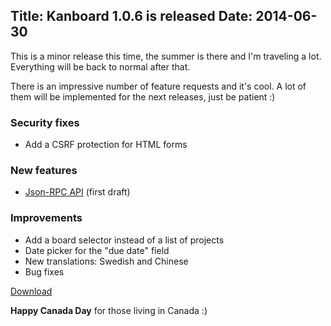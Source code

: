 Title: Kanboard 1.0.6 is released
Date: 2014-06-30
---

This is a minor release this time, the summer is there and I'm traveling a lot.
Everything will be back to normal after that.

There is an impressive number of feature requests and it's cool.
A lot of them will be implemented for the next releases, just be patient :)

### Security fixes

- Add a CSRF protection for HTML forms

### New features

- [Json-RPC API](/documentation/api-json-rpc) (first draft)

### Improvements

- Add a board selector instead of a list of projects
- Date picker for the "due date" field
- New translations: Swedish and Chinese
- Bug fixes

[Download](https://github.com/kanboard/kanboard/releases/download/v1.0.6/kanboard-1.0.6.zip)

**Happy Canada Day** for those living in Canada :)
